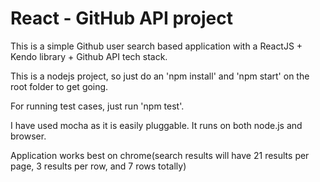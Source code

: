 # React -  GitHub API project

This is a simple Github user search based application with a ReactJS + Kendo library + Github API tech stack.

This is a nodejs project, so just do an 'npm install' and 'npm start' on the root folder to get going.

For running test cases, just run 'npm test'.

I have used mocha as it is easily pluggable. It runs on both node.js and browser.


Application works best on chrome(search results will have 21 results per page, 3 results per row, and 7 rows totally)